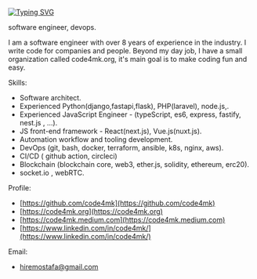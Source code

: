 [![Typing SVG](https://readme-typing-svg.herokuapp.com?lines=code+artist+%2C+devops;software+engineer)](https://git.io/typing-svg)

software engineer, devops.


I am a software engineer with over 8 years of experience in the industry. I write code for companies and people. Beyond my day job, I have a small organization called code4mk.org, it's main goal is to make coding fun and easy.

Skills:
- Software architect.
- Experienced Python(django,fastapi,flask), PHP(laravel), node.js,.
- Experienced JavaScript Engineer - (typeScript, es6, express, fastify, nest.js , ...).
- JS front-end framework - React(next.js), Vue.js(nuxt.js).
- Automation workflow and tooling development.
- DevOps (git, bash, docker, terraform, ansible, k8s, nginx, aws).
- CI/CD ( github action, circleci)
- Blockchain (blockchain core, web3, ether.js, solidity, ethereum, erc20).
- socket.io , webRTC. 


Profile:
- [https://github.com/code4mk](https://github.com/code4mk)
- [https://code4mk.org](https://code4mk.org)
- [https://code4mk.medium.com](https://code4mk.medium.com)
- [https://www.linkedin.com/in/code4mk/](https://www.linkedin.com/in/code4mk/)

Email:
- hiremostafa@gmail.com
